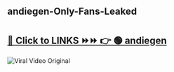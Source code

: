 
 ## andiegen-Only-Fans-Leaked

# <h2><a href="https://clipsfans.com/andiegen&ref=git">🔗 Click to LINKS ⏩⏩ 👉 🟢 andiegen </a></h2>

<a href="https://clipsfans.com/andiegen&ref=git" rel="nofollow" data-target="animated-image.originalLink"><img src="https://i.ibb.co.com/xMMVF88/686577567.gif" alt="Viral Video Original" style="max-width: 100%; display: inline-block;" data-target="animated-image.originalImage"></a>
